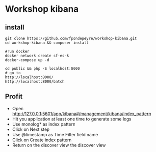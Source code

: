 # Workshop kibana

## install

```
git clone https://github.com/fpondepeyre/workshop-kibana.git
cd workshop-kibana && composer install
```

```
#run docker
docker network create sf-es-k
docker-compose up -d
```

```
cd public && php -S localhost:8000
# go to
http://localhost:8000/
http://localhost:8000/batch
```

## Profit

- Open http://127.0.0.1:5601/app/kibana#/management/kibana/index_pattern
- Hit you application at least one time to generate some logs
- Use monolog* as index pattern
- Click on Next step
- Use @timestamp as Time Filter field name
- Click on Create index pattern
- Return on the discover view the discover view 
